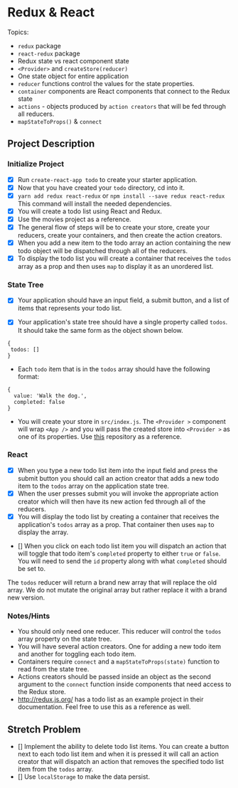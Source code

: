 # Redux & React

Topics:

* `redux` package
* `react-redux` package
* Redux state vs react component state
* `<Provider>` and `createStore(reducer)`
* One state object for entire application
* `reducer` functions control the values for the state properties.
* `container` components are React components that connect to the Redux state
* `actions` - objects produced by `action creators` that will be fed through all reducers.
* `mapStateToProps()` & `connect`

## Project Description

### Initialize Project

* [x] Run `create-react-app todo` to create your starter application.
* [X] Now that you have created your `todo` directory, cd into it.
* [X] `yarn add redux react-redux` or `npm install --save redux react-redux` This command will install the needed dependencies.
* [X] You will create a todo list using React and Redux.
* [X] Use the movies project as a reference.
* [X] The general flow of steps will be to create your store, create your reducers, create your containers, and then create the action creators.
* [X] When you add a new item to the todo array an action containing the new todo object will be dispatched through all of the reducers.
* [X] To display the todo list you will create a container that receives the `todos` array as a prop and then uses `map` to display it as an unordered list.

### State Tree

* [X] Your application should have an input field, a submit button, and a list of items that represents your todo list.
* [x] Your application's state tree should have a single property called `todos`. It should take the same form as the object shown below.


```
{
 todos: []
}
```

* Each `todo` item that is in the `todos` array should have the following format:


```
{
  value: 'Walk the dog.',
  completed: false
}
```

* You will create your store in `src/index.js`. The `<Provider >` component will wrap `<App />` and you will pass the created store into `<Provider >` as one of its properties. Use [this](https://github.com/SunJieMing/redux-example-movies) repository as a reference.

### React

* [X] When you type a new todo list item into the input field and press the submit button you should call an action creator that adds a new todo item to the `todos` array on the application state tree.
* [X] When the user presses submit you will invoke the appropriate action creator which will then have its new action fed through all of the reducers.
* [X] You will display the todo list by creating a container that receives the application's `todos` array as a prop. That container then uses `map` to display the array.
* [] When you click on each todo list item you will dispatch an action that will toggle that todo item's `completed` property to either `true` or `false`. You will need to send the `id` property along with what `completed` should be set to. 

The `todos` reducer will return a brand new array that will replace the old array. We do not mutate the original array but rather replace it with a brand new version.

### Notes/Hints

* You should only need one reducer. This reducer will control the `todos` array property on the state tree.
* You will have several action creators. One for adding a new todo item and another for toggling each todo item.
* Containers require `connect` and a `mapStateToProps(state)` function to read from the state tree.
* Actions creators should be passed inside an object as the second argument to the `connect` function inside components that need access to the Redux store.
* http://redux.js.org/ has a todo list as an example project in their documentation. Feel free to use this as a reference as well.

## Stretch Problem

* [] Implement the ability to delete todo list items. You can create a button next to each todo list item and when it is pressed it will call an action creator that will dispatch an action that removes the specified todo list item from the `todos` array.
* [] Use `localStorage` to make the data persist.
